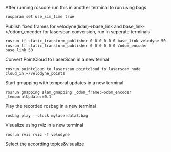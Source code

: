 After running roscore run this in another terminal to run using bags
```
rosparam set use_sim_time true
```
Publish fixed frames for velodyne(lidar)->base_link and base_link->/odom_encoder for laserscan conversion, run in seperate terminals
```
rosrun tf static_transform_publisher 0 0 0 0 0 0 base_link velodyne 50
rosrun tf static_transform_publisher 0 0 0 0 0 0 /odom_encoder base_link 50

```
Convert PointCloud to LaserScan in a new terinal
```
rosrun pointcloud_to_laserscan pointcloud_to_laserscan_node cloud_in:=/velodyne_points
```
Start gmapping with temporal updates in a new terminal
```
rosrun gmapping slam_gmapping _odom_frame:=odom_encoder _temporalUpdate:=0.1
```
Play the recorded rosbag in a new terminal
```
rosbag play --clock mylaserdata3.bag
```
Visualize using rviz in a new terminal
```
rosrun rviz rviz -f velodyne
```
Select the according topics&visualize
